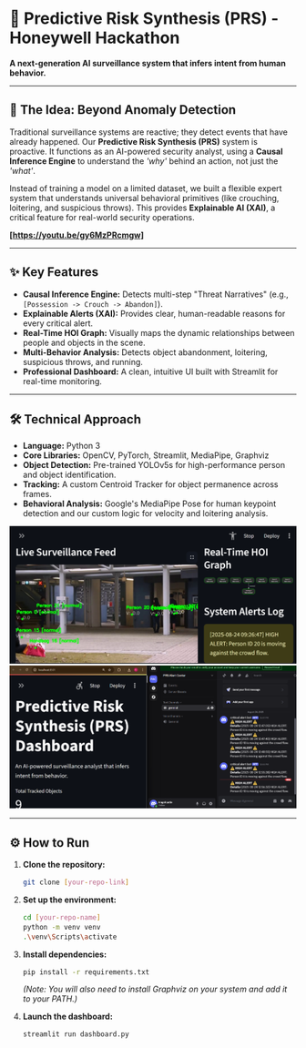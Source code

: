 # 🚨 Predictive Risk Synthesis (PRS) - Honeywell Hackathon

**A next-generation AI surveillance system that infers intent from human behavior.**

---

## 🚀 The Idea: Beyond Anomaly Detection

Traditional surveillance systems are reactive; they detect events that have already happened. Our **Predictive Risk Synthesis (PRS)** system is proactive. It functions as an AI-powered security analyst, using a **Causal Inference Engine** to understand the *'why'* behind an action, not just the *'what'*.

Instead of training a model on a limited dataset, we built a flexible expert system that understands universal behavioral primitives (like crouching, loitering, and suspicious throws). This provides **Explainable AI (XAI)**, a critical feature for real-world security operations.

**[https://youtu.be/gy6MzPRcmgw]**

---

## ✨ Key Features

* **Causal Inference Engine:** Detects multi-step "Threat Narratives" (e.g., `[Possession -> Crouch -> Abandon]`).
* **Explainable Alerts (XAI):** Provides clear, human-readable reasons for every critical alert.
* **Real-Time HOI Graph:** Visually maps the dynamic relationships between people and objects in the scene.
* **Multi-Behavior Analysis:** Detects object abandonment, loitering, suspicious throws, and running.
* **Professional Dashboard:** A clean, intuitive UI built with Streamlit for real-time monitoring.

---

## 🛠️ Technical Approach

* **Language:** Python 3
* **Core Libraries:** OpenCV, PyTorch, Streamlit, MediaPipe, Graphviz
* **Object Detection:** Pre-trained YOLOv5s for high-performance person and object identification.
* **Tracking:** A custom Centroid Tracker for object permanence across frames.
* **Behavioral Analysis:** Google's MediaPipe Pose for human keypoint detection and our custom logic for velocity and loitering analysis.

![Screenshot of the PRS Dashboard in Action](official_screenshot.png)
![Screenshot of a Discord Alert](sc2.png)

---

## ⚙️ How to Run

1.  **Clone the repository:**
    ```bash
    git clone [your-repo-link]
    ```
2.  **Set up the environment:**
    ```bash
    cd [your-repo-name]
    python -m venv venv
    .\venv\Scripts\activate
    ```
3.  **Install dependencies:**
    ```bash
    pip install -r requirements.txt
    ```
    *(Note: You will also need to install Graphviz on your system and add it to your PATH.)*

4.  **Launch the dashboard:**
    ```bash
    streamlit run dashboard.py
    ```

